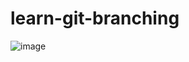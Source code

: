 # learn-git-branching

![image](https://github.com/GregoryRobetertson/learn-git-branching/assets/147750592/3415f894-9483-4cbf-88e3-0d3ebf7b1673)
